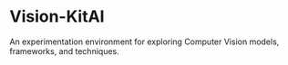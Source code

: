 # Vision-KitAI
An experimentation environment for exploring Computer Vision models, frameworks, and techniques.
